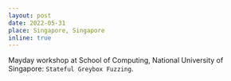 ```yaml
---
layout: post
date: 2022-05-31
place: Singapore, Singapore
inline: true
---
```


Mayday workshop at School of Computing, National University of Singapore: `Stateful Greybox Fuzzing`.